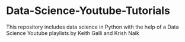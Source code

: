 # Data-Science-Youtube-Tutorials
This repository includes data science in Python with the help of a Data Science Youtube playlists by Keith Galli and Krish Naik

